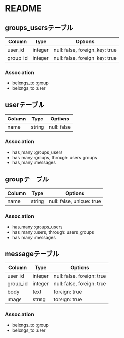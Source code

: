 # README
## groups_usersテーブル

|Column|Type|Options|
|------|----|-------|
|user_id|integer|null: false, foreign_key: true|
|group_id|integer|null: false, foreign_key: true|

### Association
- belongs_to :group
- belongs_to :user

## userテーブル
|Column|Type|Options|
|------|----|-------|
|name|string|null: false|

### Association
- has_many :groups_users
- has_many :groups, through: users_groups
- has_many :messages

## groupテーブル
|Column|Type|Options|
|------|----|-------|
|name|string|null: false, unique: true|

### Association
- has_many :groups_users
- has_many :users, through: users_groups
- has_many :messages

## messageテーブル
|Column|Type|Options|
|------|----|-------|
|user_id|integer|null: false, foreign: true|
|group_id|integer|null: false, foreign: true|
|body|text|foreign: true|
|image|string|foreign: true|

### Association
- belongs_to :group
- belongs_to :user
